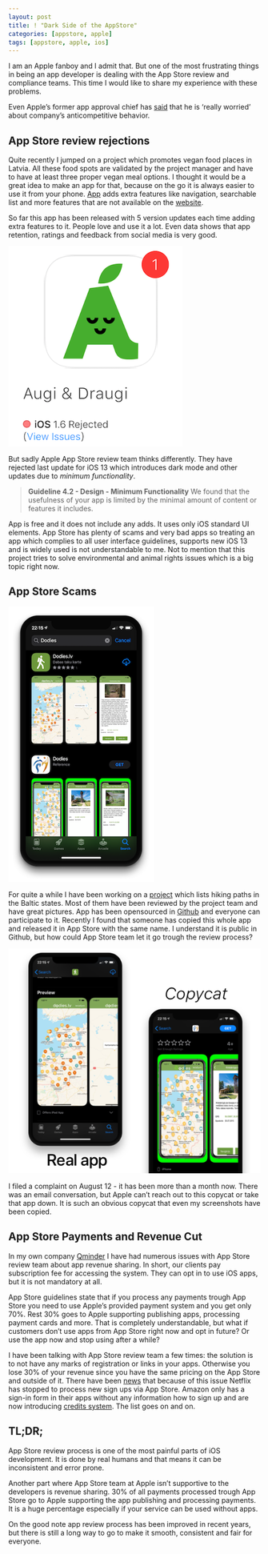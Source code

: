 ```yaml
---
layout: post
title: ! "Dark Side of the AppStore"
categories: [appstore, apple]
tags: [appstore, apple, ios]
---
```


I am an Apple fanboy and I admit that. But one of the most frustrating things in being an app developer is dealing with the App Store review and compliance teams. This time I would like to share my experience with these problems.

Even Apple’s former app approval chief has [said](https://www.theverge.com/2019/5/29/18643868/apple-app-store-approval-process-antitrust-phillip-shoemaker-interview) that he is ‘really worried’ about company’s anticompetitive behavior.

<!--more-->

## App Store review rejections

Quite recently I jumped on a project which promotes vegan food places in Latvia. All these food spots are validated by the project manager and have to have at least three proper vegan meal options. I thought it would be a great idea to make an app for that, because on the go it is always easier to use it from your phone. [App](https://apps.apple.com/ee/app/augi-draugi/id1475145259) adds extra features like navigation, searchable list and more features that are not available on the [website](https://augidraugi.lv/).

So far this app has been released with 5 version updates each time adding extra features to it. People love and use it a lot. Even data shows that app retention, ratings and feedback from social media is very good.

![Reject app](/assets/img/dark-side-appstore/rejected-app-appstoreconnect.png)

But sadly Apple App Store review team thinks differently. They have rejected last update for iOS 13 which introduces dark mode and other updates due to *minimum functionality*.

> **Guideline 4.2 - Design - Minimum Functionality**
> We found that the usefulness of your app is limited by the minimal amount of content or features it includes.

App is free and it does not include any adds. It uses only iOS standard UI elements. App Store has plenty of scams and very bad apps so treating an app which complies to all user interface guidelines, supports new iOS 13 and is widely used is not understandable to me. Not to mention that this project tries to solve environmental and animal rights issues which is a big topic right now.

## App Store Scams

![Copycat](/assets/img/dark-side-appstore/copycat-search.png)

For quite a while I have been working on a [project](https://apps.apple.com/ee/app/dodies-lv/id1080800199) which lists hiking paths in the Baltic states. Most of them have been reviewed by the project team and have great pictures. App has been opensourced in [Github](https://github.com/fassko/Dodies.lv) and everyone can participate to it. Recently I found that someone has copied this whole app and released it in App Store with the same name. I understand it is public in Github, but how could App Store team let it go trough the review process?

![Copycat](/assets/img/dark-side-appstore/copycat.png)

I filed a complaint on August 12 - it has been more than a month now. There was an email conversation, but Apple can’t reach out to this copycat or take that app down. It is such an obvious copycat that even my screenshots have been copied.

## App Store Payments and Revenue Cut

In my own company [Qminder](https://www.qminder.com/) I have had numerous issues with App Store review team about app revenue sharing. In short, our clients pay subscription fee for accessing the system. They can opt in to use iOS apps, but it is not mandatory at all.

App Store guidelines state that if you process any payments trough App Store you need to use Apple’s provided payment system and you get only 70%. Rest 30% goes to Apple supporting publishing apps, processing payment cards and more. That is completely understandable, but what if customers don’t use apps from App Store right now and opt in future? Or use the app now and stop using after a while?

I have been talking with App Store review team a few times: the solution is to not have any marks of registration or links in your apps. Otherwise you lose 30% of your revenue since you have the same pricing on the App Store and outside of it. There have been [news](https://www.theverge.com/2018/12/28/18159373/netflix-in-app-subscriptions-iphone-ipad-ios-apple) that because of this issue Netflix has stopped to process new sign ups via App Store. Amazon only has a sign-in form in their apps without any information how to sign up and are now introducing [credits system](https://twitter.com/stevemoser/status/1174408011965747201). The list goes on and on.

## TL;DR;

App Store review process is one of the most painful parts of iOS development. It is done by real humans and that means it can be inconsistent and error prone.

Another part where App Store team at Apple isn’t supportive to the developers is revenue sharing. 30% of all payments processed trough App Store go to Apple supporting the app publishing and processing payments. It is a huge percentage especially if your service can be used without apps.

On the good note app review process has been improved in recent years, but there is still a long way to go to make it smooth, consistent and fair for everyone.
